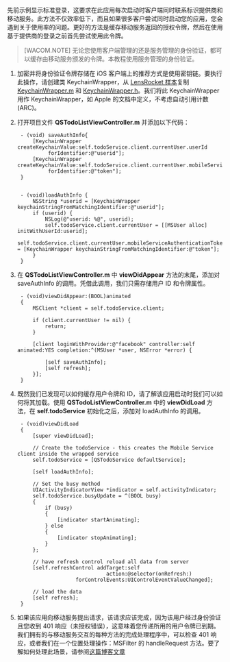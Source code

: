 ﻿
先前示例显示标准登录，这要求在此应用每次启动时客户端同时联系标识提供商和移动服务。此方法不仅效率低下，而且如果很多客户尝试同时启动您的应用，您会遇到关于使用率的问题。更好的方法是缓存移动服务返回的授权令牌，然后在使用基于提供商的登录之前首先尝试使用此令牌。 


>[WACOM.NOTE] 无论您使用客户端管理的还是服务管理的身份验证，都可以缓存由移动服务颁发的令牌。本教程使用服务管理的身份验证。

1. 加密并将身份验证令牌存储在 iOS 客户端上的推荐方式是使用密钥链。要执行此操作，请创建类 KeychainWrapper，从 [LensRocket 样本](https://github.com/WindowsAzure-Samples/iOS-LensRocket)复制 [KeychainWrapper.m](https://github.com/WindowsAzure-Samples/iOS-LensRocket/blob/master/source/client/LensRocket/Misc/KeychainWrapper.m) 和 [KeychainWrapper.h](https://github.com/WindowsAzure-Samples/iOS-LensRocket/blob/master/source/client/LensRocket/Misc/KeychainWrapper.h)。我们将此 KeychainWrapper 用作 KeychainWrapper，如 Apple 的文档中定义，不考虑自动引用计数 (ARC)。


2. 打开项目文件 **QSTodoListViewController.m** 并添加以下代码：

		
		- (void) saveAuthInfo{
		    [KeychainWrapper createKeychainValue:self.todoService.client.currentUser.userId
				 forIdentifier:@"userid"];
		    [KeychainWrapper createKeychainValue:self.todoService.client.currentUser.mobileServiceAuthenticationToken
				 forIdentifier:@"token"];
		}
		
		
		- (void)loadAuthInfo {
		    NSString *userid = [KeychainWrapper keychainStringFromMatchingIdentifier:@"userid"];
		    if (userid) {
		        NSLog(@"userid: %@", userid);
		        self.todoService.client.currentUser = [[MSUser alloc] initWithUserId:userid];
		        self.todoService.client.currentUser.mobileServiceAuthenticationToken = [KeychainWrapper keychainStringFromMatchingIdentifier:@"token"];
		    }
		}
		


3. 在 **QSTodoListViewController.m** 中 **viewDidAppear** 方法的末尾，添加对 saveAuthInfo 的调用。凭借此调用，我们只需存储用户 ID 和令牌属性。  



		- (void)viewDidAppear:(BOOL)animated
		{
		    MSClient *client = self.todoService.client;
		
		    if (client.currentUser != nil) {
		        return;
		    }
		
		    [client loginWithProvider:@"facebook" controller:self animated:YES completion:^(MSUser *user, NSError *error) {
		
		        [self saveAuthInfo];
		        [self refresh];
		    }];
		}

  
4. 既然我们已发现可以如何缓存用户令牌和 ID，请了解该应用启动时我们可以如何将其加载。使用 **QSTodoListViewController.m** 中的 **viewDidLoad** 方法，在 **self.todoService** 初始化之后，添加对 loadAuthInfo 的调用。 
		
		- (void)viewDidLoad
		{
		    [super viewDidLoad];
		    
		    // Create the todoService - this creates the Mobile Service client inside the wrapped service
		    self.todoService = [QSTodoService defaultService];

			[self loadAuthInfo];
		    
		    // Set the busy method
		    UIActivityIndicatorView *indicator = self.activityIndicator;
		    self.todoService.busyUpdate = ^(BOOL busy)
		    {
		        if (busy)
		        {
		            [indicator startAnimating];
		        } else
		        {
		            [indicator stopAnimating];
		        }
		    };
		    
		    // have refresh control reload all data from server
		    [self.refreshControl addTarget:self
		                            action:@selector(onRefresh:)
		                  forControlEvents:UIControlEventValueChanged];
		
		    // load the data
		    [self refresh];
		}

5. 如果该应用向移动服务提出请求，该请求应该完成，因为该用户经过身份验证且您收到 401 响应（未授权错误），这意味着您传递所用的用户令牌已到期。我们拥有的与移动服务交互的每种方法的完成处理程序中，可以检查 401 响应，或者我们在一个位置处理操作：MSFilter 的 handleRequest 方法。要了解如何处理此场景，请参阅[这篇博客文章](http://www.thejoyofcode.com/Handling_expired_tokens_in_your_application_Day_11_.aspx)

